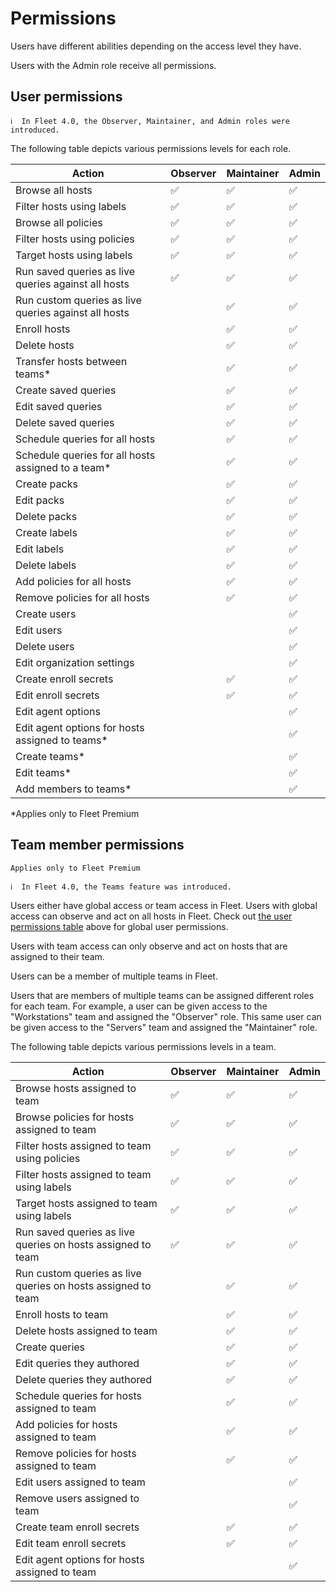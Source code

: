 # Permissions

Users have different abilities depending on the access level they have.

Users with the Admin role receive all permissions.

## User permissions

```
ℹ️  In Fleet 4.0, the Observer, Maintainer, and Admin roles were introduced.
```

The following table depicts various permissions levels for each role.

| Action                                               | Observer | Maintainer | Admin |
| ---------------------------------------------------- | -------- | ---------- | ----- |
| Browse all hosts                                     | ✅       | ✅         | ✅    |
| Filter hosts using labels                            | ✅       | ✅         | ✅    |
| Browse all policies                                  | ✅       | ✅         | ✅    |
| Filter hosts using policies                          | ✅       | ✅         | ✅    |
| Target hosts using labels                            | ✅       | ✅         | ✅    |
| Run saved queries as live queries against all hosts  | ✅       | ✅         | ✅    |
| Run custom queries as live queries against all hosts |          | ✅         | ✅    |
| Enroll hosts                                         |          | ✅         | ✅    |
| Delete hosts                                         |          | ✅         | ✅    |
| Transfer hosts between teams\*                       |          | ✅         | ✅    |
| Create saved queries                                 |          | ✅         | ✅    |
| Edit saved queries                                   |          | ✅         | ✅    |
| Delete saved queries                                 |          | ✅         | ✅    |
| Schedule queries for all hosts                       |          | ✅         | ✅    |
| Schedule queries for all hosts assigned to a team\*  |          | ✅         | ✅    |
| Create packs                                         |          | ✅         | ✅    |
| Edit packs                                           |          | ✅         | ✅    |
| Delete packs                                         |          | ✅         | ✅    |
| Create labels                                        |          | ✅         | ✅    |
| Edit labels                                          |          | ✅         | ✅    |
| Delete labels                                        |          | ✅         | ✅    |
| Add policies for all hosts                           |          | ✅         | ✅    |
| Remove policies for all hosts                        |          | ✅         | ✅    |
| Create users                                         |          |            | ✅    |
| Edit users                                           |          |            | ✅    |
| Delete users                                         |          |            | ✅    |
| Edit organization settings                           |          |            | ✅    |
| Create enroll secrets                                |          | ✅         | ✅    |
| Edit enroll secrets                                  |          | ✅         | ✅    |
| Edit agent options                                   |          |            | ✅    |
| Edit agent options for hosts assigned to teams\*     |          |            | ✅    |
| Create teams\*                                       |          |            | ✅    |
| Edit teams\*                                         |          |            | ✅    |
| Add members to teams\*                               |          |            | ✅    |

\*Applies only to Fleet Premium

## Team member permissions

`Applies only to Fleet Premium`

```
ℹ️  In Fleet 4.0, the Teams feature was introduced.
```

Users either have global access or team access in Fleet. Users with global access can observe and act on all hosts in Fleet. Check out [the user permissions table](#user-permissions) above for global user permissions.

Users with team access can only observe and act on hosts that are assigned to their team.

Users can be a member of multiple teams in Fleet.

Users that are members of multiple teams can be assigned different roles for each team. For example, a user can be given access to the "Workstations" team and assigned the "Observer" role. This same user can be given access to the "Servers" team and assigned the "Maintainer" role.

The following table depicts various permissions levels in a team.

| Action                                                       | Observer | Maintainer | Admin   |
| ------------------------------------------------------------ | -------- | ---------- | ------- |
| Browse hosts assigned to team                                | ✅       | ✅         | ✅       |
| Browse policies for hosts assigned to team                   | ✅       | ✅         | ✅       |
| Filter hosts assigned to team using policies                 | ✅       | ✅         | ✅       |
| Filter hosts assigned to team using labels                   | ✅       | ✅         | ✅       |
| Target hosts assigned to team using labels                   | ✅       | ✅         | ✅       |
| Run saved queries as live queries on hosts assigned to team  | ✅       | ✅         | ✅       |
| Run custom queries as live queries on hosts assigned to team |          | ✅         | ✅       |
| Enroll hosts to team                                         |          | ✅         | ✅       |
| Delete hosts assigned to team                                |          | ✅         | ✅       |
| Create queries                                               |          | ✅         | ✅       |
| Edit queries they authored                                   |          | ✅         | ✅       |
| Delete queries they authored                                 |          | ✅         | ✅       |
| Schedule queries for hosts assigned to team                  |          | ✅         | ✅       |
| Add policies for hosts assigned to team                      |          | ✅         | ✅       |
| Remove policies for hosts assigned to team                   |          | ✅         | ✅       |
| Edit users assigned to team                                  |          |            | ✅       |
| Remove users assigned to team                                |          |            | ✅       |
| Create team enroll secrets                                   |          | ✅         | ✅       |
| Edit team enroll secrets                                     |          | ✅         | ✅       |
| Edit agent options for hosts assigned to team                |          |            | ✅       |
